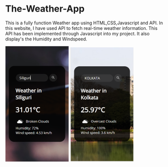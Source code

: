 # The-Weather-App
This is a fully function Weather app using HTML,CSS,Javascript and API. In this website, I have used API to fetch real-time weather information. This API has been implemented through Javascript into my project. It also display's the Humidity and Windspeed.

<img src = "./images/image1.PNG" width = "200"/>
<img src = "./images/image2.PNG" width = "200"/>
